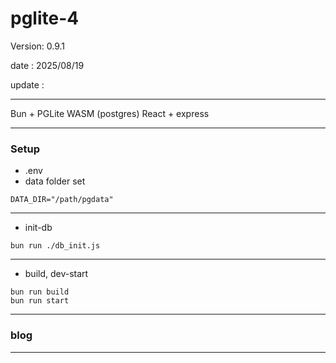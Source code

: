 # pglite-4

 Version: 0.9.1

 date    : 2025/08/19
 
 update  :

***

Bun + PGLite WASM (postgres) React + express

***
### Setup

* .env
* data folder set
```
DATA_DIR="/path/pgdata"
```

***
* init-db

```
bun run ./db_init.js
```
***
* build, dev-start

```
bun run build
bun run start
```
***
### blog 

***
